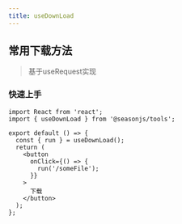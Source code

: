 ```yaml
---
title: useDownLoad
---
```


## 常用下载方法

> 基于useRequest实现

### 快速上手

```tsx | pure
import React from 'react';
import { useDownLoad } from '@seasonjs/tools';

export default () => {
  const { run } = useDownLoad();
  return (
    <button
      onClick={() => {
        run('/someFile');
      }}
    >
      下载
    </button>
  );
};
```
